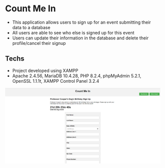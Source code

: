 # Count Me In
- This application allows users to sign up for an event submitting their data to a database
- All users are able to see who else is signed up for this event
- Users can update their information in the database and delete their profile/cancel their signup

## Techs
- Project developed using XAMPP
- Apache 2.4.56, MariaDB 10.4.28, PHP 8.2.4, phpMyAdmin 5.2.1, OpenSSL 1.1.1t, XAMPP Control Panel 3.2.4

![alt text](https://github.com/cheaseeds/count-me-in/blob/main/cmi_demo.png?raw=true)
